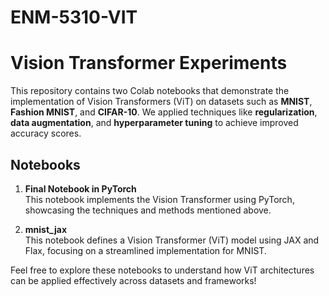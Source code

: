 # ENM-5310-VIT
# Vision Transformer Experiments  

This repository contains two Colab notebooks that demonstrate the implementation of Vision Transformers (ViT) on datasets such as **MNIST**, **Fashion MNIST**, and **CIFAR-10**. We applied techniques like **regularization**, **data augmentation**, and **hyperparameter tuning** to achieve improved accuracy scores.  

## Notebooks  

1. **Final Notebook in PyTorch**  
   This notebook implements the Vision Transformer using PyTorch, showcasing the techniques and methods mentioned above.  

2. **mnist_jax**  
   This notebook defines a Vision Transformer (ViT) model using JAX and Flax, focusing on a streamlined implementation for MNIST.  

Feel free to explore these notebooks to understand how ViT architectures can be applied effectively across datasets and frameworks!

